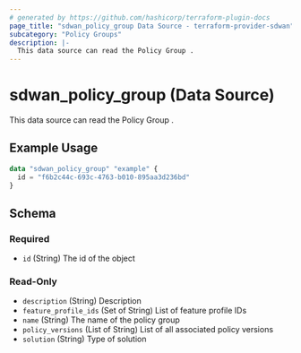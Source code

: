 ```yaml
---
# generated by https://github.com/hashicorp/terraform-plugin-docs
page_title: "sdwan_policy_group Data Source - terraform-provider-sdwan"
subcategory: "Policy Groups"
description: |-
  This data source can read the Policy Group .
---
```


# sdwan_policy_group (Data Source)

This data source can read the Policy Group .

## Example Usage

```terraform
data "sdwan_policy_group" "example" {
  id = "f6b2c44c-693c-4763-b010-895aa3d236bd"
}
```

<!-- schema generated by tfplugindocs -->
## Schema

### Required

- `id` (String) The id of the object

### Read-Only

- `description` (String) Description
- `feature_profile_ids` (Set of String) List of feature profile IDs
- `name` (String) The name of the policy group
- `policy_versions` (List of String) List of all associated policy versions
- `solution` (String) Type of solution
